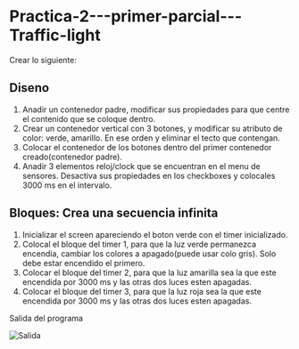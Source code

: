 # Practica-2---primer-parcial---Traffic-light

Crear lo siguiente:

## Diseno
1. Anadir un contenedor padre, modificar sus propiedades para que centre el contenido que se coloque dentro.
2. Crear un contenedor vertical con 3 botones, y modificar su atributo de color: verde, amarillo. En ese orden y eliminar el tecto que contengan.
3. Colocar el contenedor de los botones dentro del primer contenedor creado(contenedor padre).
4. Anadir 3 elementos reloj/clock que se encuentran en el menu de sensores. Desactiva sus propiedades en los checkboxes y colocales 3000 ms en el intervalo.

## Bloques: Crea una secuencia infinita
1. Inicializar el screen apareciendo el boton verde con el timer inicializado.
2. Colocal el bloque del timer 1, para que la luz verde permanezca encendia, cambiar los colores a apagado(puede usar colo gris). Solo debe estar encendido el primero.
3. Colocar el bloque del timer 2, para que la luz amarilla sea la que este encendida por 3000 ms y las otras dos luces esten apagadas.
4. Colocar el bloque del timer 3, para que la luz roja sea la que este encendida por 3000 ms y las otras dos luces esten apagadas.
   
Salida del programa

![Salida](./semaforo.gif)
